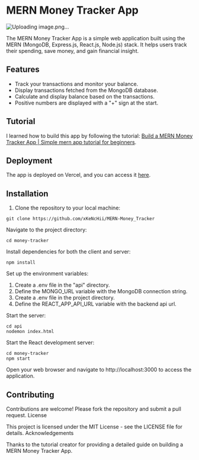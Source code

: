 # MERN Money Tracker App
![Uploading image.png…]()

The MERN Money Tracker App is a simple web application built using the MERN (MongoDB, Express.js, React.js, Node.js) stack. It helps users track their spending, save money, and gain financial insight.

## Features

- Track your transactions and monitor your balance.
- Display transactions fetched from the MongoDB database.
- Calculate and display balance based on the transactions.
- Positive numbers are displayed with a "+" sign at the start.

## Tutorial

I learned how to build this app by following the tutorial: [Build a MERN Money Tracker App | Simple mern app tutorial for beginners](https://youtu.be/aD1c_YmHsFg?list=PLChiukrA-RMOEB1PRQqB1NITIRsDz9pIN).

## Deployment

The app is deployed on Vercel, and you can access it [here](https://mern-money-tracker-xuanqi.vercel.app/).

## Installation

1. Clone the repository to your local machine:

```
git clone https://github.com/xKeNcHii/MERN-Money_Tracker
```

Navigate to the project directory:

```
cd money-tracker
```

Install dependencies for both the client and server:

```
npm install
```


Set up the environment variables:

1. Create a .env file in the "api" directory.
2. Define the MONGO_URL variable with the MongoDB connection string.
3. Create a .env file in the project directory.
4. Define the REACT_APP_API_URL variable with the backend api url.
   
Start the server:

```
cd api
nodemon index.html
```

Start the React development server:
```
cd money-tracker
npm start
```

Open your web browser and navigate to http://localhost:3000 to access the application.

## Contributing

Contributions are welcome! Please fork the repository and submit a pull request.
License

This project is licensed under the MIT License - see the LICENSE file for details.
Acknowledgements

Thanks to the tutorial creator for providing a detailed guide on building a MERN Money Tracker App.
